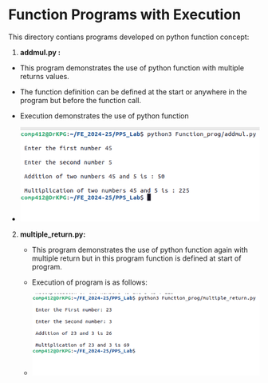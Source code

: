 # Function Programs with Execution

This directory contians programs developed on python function concept:
1. **addmul.py :**
  - This program demonstrates the use of python function with multiple returns values.
  - The function definition can be defined at the start or anywhere in the program but before the function call.
  - Execution demonstrates the use of python function
    
  - ![Application Execution](https://github.com/KiranGaikwad2020/PPS_Lab/blob/Dev/images/addmul_prog_output.png)
    
2. **multiple_return.py:**
   - This program demonstrates the use of python function again with multiple return but in this program function is defined at start of program.
   - Execution of program is as follows:
     
   - ![Application Execution](https://github.com/KiranGaikwad2020/PPS_Lab/blob/Dev/images/multiple_return_prog_output.png)
